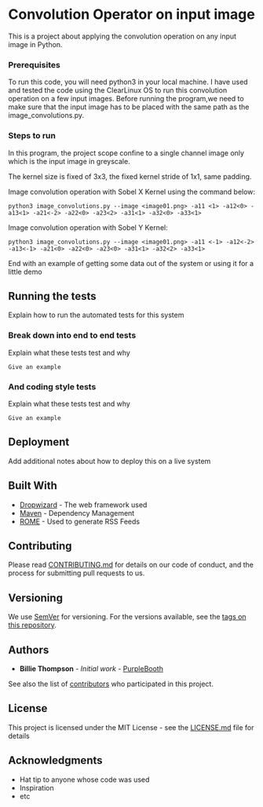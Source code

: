 # Convolution Operator on input image

This is a project about applying the convolution operation on any input image in Python. 

### Prerequisites

To run this code, you will need python3 in your local machine. I have used and tested the code using the ClearLinux OS to run this convolution operation on a few input images. Before running the program,we need to make sure that the input image has to be placed with the same path as the image_convolutions.py.

### Steps to run
In this program, the project scope confine to a single channel image only which is the input image in greyscale.

The kernel size is fixed of 3x3, the fixed kernel stride of 1x1, same padding.

Image convolution operation with Sobel X Kernel using the command below:
```
python3 image_convolutions.py --image <image01.png> -a11 <1> -a12<0> -a13<1> -a21<-2> -a22<0> -a23<2> -a31<1> -a32<0> -a33<1>
```
Image convolution operation with Sobel Y Kernel:
```
python3 image_convolutions.py --image <image01.png> -a11 <-1> -a12<-2> -a13<-1> -a21<0> -a22<0> -a23<0> -a31<1> -a32<2> -a33<1>
```

End with an example of getting some data out of the system or using it for a little demo

## Running the tests

Explain how to run the automated tests for this system

### Break down into end to end tests

Explain what these tests test and why

```
Give an example
```

### And coding style tests

Explain what these tests test and why

```
Give an example
```

## Deployment

Add additional notes about how to deploy this on a live system

## Built With

* [Dropwizard](http://www.dropwizard.io/1.0.2/docs/) - The web framework used
* [Maven](https://maven.apache.org/) - Dependency Management
* [ROME](https://rometools.github.io/rome/) - Used to generate RSS Feeds

## Contributing

Please read [CONTRIBUTING.md](https://gist.github.com/PurpleBooth/b24679402957c63ec426) for details on our code of conduct, and the process for submitting pull requests to us.

## Versioning

We use [SemVer](http://semver.org/) for versioning. For the versions available, see the [tags on this repository](https://github.com/your/project/tags). 

## Authors

* **Billie Thompson** - *Initial work* - [PurpleBooth](https://github.com/PurpleBooth)

See also the list of [contributors](https://github.com/your/project/contributors) who participated in this project.

## License

This project is licensed under the MIT License - see the [LICENSE.md](LICENSE.md) file for details

## Acknowledgments

* Hat tip to anyone whose code was used
* Inspiration
* etc

